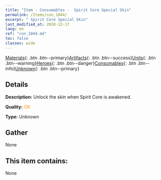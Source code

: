 ```yaml
---
title: "Item - Consumables -  Spirit Core Special Skin"
permalink: /Items/con_1044/
excerpt: " Spirit Core Special Skin"
last_modified_at: 2020-12-17
lang: en
ref: "con_1044.md"
toc: false
classes: wide
---
```

 [Materials](/Items/){: .btn .btn--primary}[Artifacts](/Items/Artifacts/){: .btn .btn--success}[Units](/Items/Units/){: .btn .btn--warning}[Heroes](/Items/Heroes/){: .btn .btn--danger}[Consumables](/Items/Consumables/){: .btn .btn--info}[Unknown](/Items/Unknown/){: .btn .btn--primary}

## Details
 **Description:** Unlock the skin when Spirit Core is awakened.

 **Quality:** <span style="color: #FF8C00">OK</span>

 **Type:** Unknown

## Gather

  None

## This item contains:

  None

